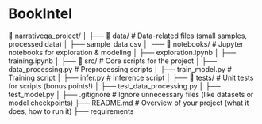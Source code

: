 # BookIntel

📂 narrativeqa_project/
│
├── 📂 data/                  # Data-related files (small samples, processed data)
│   ├── sample_data.csv
│
├── 📂 notebooks/             # Jupyter notebooks for exploration & modeling
│   ├── exploration.ipynb
│   ├── training.ipynb
│
├── 📂 src/                   # Core scripts for the project
│   ├── data_processing.py    # Preprocessing scripts
│   ├── train_model.py        # Training script
│   ├── infer.py              # Inference script
│
├── 📂 tests/                 # Unit tests for scripts (bonus points!)
│   ├── test_data_processing.py
│   ├── test_model.py
│
├── .gitignore                # Ignore unnecessary files (like datasets or model checkpoints)
├── README.md                 # Overview of your project (what it does, how to run it)
├── requirements

